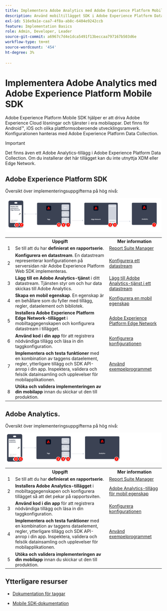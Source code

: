 ```yaml
---
title: Implementera Adobe Analytics med Adobe Experience Platform Mobile SDK
description: Använd mobiltillägget SDK i Adobe Experience Platform Data Collection för att skicka data till Adobe Analytics.
exl-id: 516e9a1e-caa7-4f8a-ab8c-6404e9242ccb
feature: Implementation Basics
role: Admin, Developer, Leader
source-git-commit: a6967c7d4e1dca5491f13beccaa797167b503d6e
workflow-type: tm+mt
source-wordcount: '454'
ht-degree: 3%

---
```


# Implementera Adobe Analytics med Adobe Experience Platform Mobile SDK

Adobe Experience Platform Mobile SDK hjälper er att driva Adobe Experience Cloud lösningar och tjänster i era mobilappar. Det finns för Android™, iOS och olika plattformsoberoende utvecklingsramverk. Konfigurationen hanteras med Adobe Experience Platform Data Collection.

>[!IMPORTANT]
>
>Det finns även ett Adobe Analytics-tillägg i Adobe Experience Platform Data Collection. Om du installerar det här tillägget kan du inte utnyttja XDM eller Edge Network.

## Adobe Experience Platform SDK

Översikt över implementeringsuppgifterna på hög nivå:

![Adobe Analytics som använder arbetsflödet för Analytics-tillägget](../../assets/mobilesdk-annotated.png)

<table style="width:100%">

<tr>
<th style="width:5%"></th><th style="width:60%"><b>Uppgift</b></th><th style="width:35%"><b>Mer information</b></th>
</tr>

<tr>
<td>1</td>
<td>Se till att du har <b>definierat en rapportserie</b>.</td>
<td><a href="../../../admin/tools/manage-rs/report-suites-admin.md">Report Suite Manager</a></td>
</tr>

<tr>
<td>2</td>
<td><b>Konfigurera en datastream</b>. En datastream representerar konfigurationen på serversidan när Adobe Experience Platform Web SDK implementeras.</td>
<td><a href="https://experienceleague.adobe.com/docs/experience-platform/edge/datastreams/configure.html?lang=sv-SE">Konfigurera ett datastream<a></td> 
</tr>

<td>3</td>
<td><b>Lägg till en Adobe Analytics-tjänst</b> i ditt datastream. Tjänsten styr om och hur data skickas till Adobe Analytics.</td>
<td><a href="https://experienceleague.adobe.com/docs/experience-platform/edge/datastreams/configure.html?lang=sv-SE#analytics">Lägg till Adobe Analytics-tjänst i ett datastream</a></td>
</tr>

<tr>
<td>4</td>
<td><b>Skapa en mobil egenskap</b>. En egenskap är en behållare som du fyller med tillägg, regler, dataelement och bibliotek.</td>
<td><a href="https://developer.adobe.com/client-sdks/documentation/getting-started/create-a-mobile-property/">Konfigurera en mobil egenskap</a></tr>

<tr>
<td>5</td>
<td><b>Installera Adobe Experience Platform Edge Network-tillägget</b> i mobiltaggegenskapen och konfigurera datastream i tillägget.</td>
<td><a href="https://developer.adobe.com/client-sdks/documentation/edge-network/">Adobe Experience Platform Edge Network</a>
</tr>

<tr>
<td>6</td>
<td><b>Använd kod i din app</b> för att registrera nödvändiga tillägg och läsa in din taggkonfiguration.</td>
<td><a href="https://developer.adobe.com/client-sdks/documentation/user-guides/getting-started-with-platform/overview/#set-up-the-configuration">Konfigurera konfigurationen</a></td>
</tr>

<tr>
<td>7</td>
<td><b>Implementera och testa funktioner</b> med en kombination av taggens dataelement, regler, ytterligare tillägg och SDK API-anrop i din app. Inspektera, validera och felsök datainsamling och upplevelser för mobilapplikationen.</td>
<td><a href="https://developer.adobe.com/client-sdks/documentation/user-guides/getting-started-with-platform/overview/#use-the-sample-application">Använd exempelprogrammet</a>
</tr>

<tr>
<td>8</td>
<td><b>Utöka och validera implementeringen av din mobilapp</b> innan du skickar ut den till produktion.</td>
<td></td> 
</tr>

</table>


## Adobe Analytics.

Översikt över implementeringsuppgifterna på hög nivå:

![Adobe Analytics som använder arbetsflödet för Analytics-tillägget](../../assets/mobilesdk-analytics-annotated.png)

<table style="width:100%">

<tr>
<th style="width:5%"></th><th style="width:60%"><b>Uppgift</b></th><th style="width:35%"><b>Mer information</b></th>
</tr>

<tr>
<td>1</td>
<td>Se till att du har <b>definierat en rapportserie</b>.</td>
<td><a href="../../../admin/tools/manage-rs/report-suites-admin.md">Report Suite Manager</a></td>
</tr>

<tr>
<td>2</td>
<td><b>Installera Adobe Analytics-tillägget</b> i mobiltaggegenskapen och konfigurera tillägget så att det pekar på rapportsviten.</td>
<td><a href="https://developer.adobe.com/client-sdks/documentation/adobe-analytics/">Adobe Analytics-tillägg för mobil egenskap</a>
</tr>

<tr>
<td>3</td>
<td><b>Använd kod i din app</b> för att registrera nödvändiga tillägg och läsa in din taggkonfiguration.</td>
<td><a href="https://developer.adobe.com/client-sdks/documentation/user-guides/getting-started-with-platform/overview/#set-up-the-configuration">Konfigurera konfigurationen</a></td>
</tr>

<tr>
<td>4</td>
<td><b>Implementera och testa funktioner</b> med en kombination av taggens dataelement, regler, ytterligare tillägg och SDK API-anrop i din app. Inspektera, validera och felsök datainsamling och upplevelser för mobilapplikationen.</td>
<td><a href="https://developer.adobe.com/client-sdks/documentation/user-guides/getting-started-with-platform/overview/#use-the-sample-application">Använd exempelprogrammet</a>
</tr>

<tr>
<td>5</td>
<td><b>Utöka och validera implementeringen av din mobilapp</b> innan du skickar ut den till produktion.</td>
<td></td> 
</tr>

</table>

## Ytterligare resurser

- [Dokumentation för taggar](https://experienceleague.adobe.com/docs/experience-platform/tags/home.html?lang=sv-SE#)

- [Mobile SDK-dokumentation](https://developer.adobe.com/client-sdks/documentation/)
